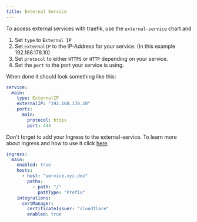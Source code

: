 ```yaml
---
title: External Service
---
```


To access external services with traefik, use the `external-service` chart and

1. Set `type` to `External IP`
2. Set `externalIP` to the IP-Address for your service. (In this example 192.168.178.10)
3. Set `protocol` to either `HTTPS` or `HTTP` depending on your service.
4. Set the `port` to the port your service is using.

When done it should look something like this:

```yaml
service:
  main:
    type: ExternalIP
    externalIP: "192.168.178.10"
    ports:
      main:
        protocol: https
        port: 444
```

Don't forget to add your Ingress to the external-service. To learn more about Ingress and how to use it click [here](/guides/add-ingress).

```yaml
ingress:
  main:
    enabled: true
    hosts:
      - host: "service.xyz.dev"
        paths:
          - path: "/"
            pathType: "Prefix"
    integrations:
      certManager:
        certificateIssuer: "cloudflare"
        enabled: true
```
